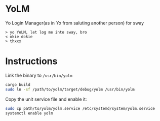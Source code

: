 # YoLM
Yo Login Manager(as in *Yo* from saluting another person) for sway

```
> yo YoLM, let log me into sway, bro
< okie dokie
> thxxx
```

# Instructions
Link the binary to `/usr/bin/yolm`

```bash
cargo build
sudo ln -sf /path/to/yolm/target/debug/yolm /usr/bin/yolm
```

Copy the unit service file and enable it:

```bash
sudo cp path/to/yolm/yolm.service /etc/systemd/system/yolm.service
systemctl enable yolm
```

